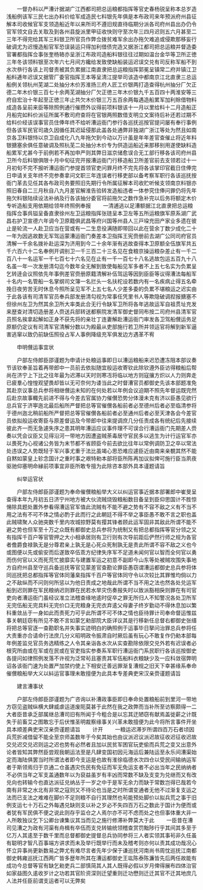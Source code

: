 <!-- { "loadSidebar": true } -->
　　一督办料以严漕计据湖广江西都司把总运粮都指挥等官史春杨锐呈称本总岁造浅船例该军三民七出办料价给军成造民七料银先年俱是本布政司来年预派府州县征解本司收候官军支领造船近年以来所司不遵旧规直待临期分派各司府州县出办仍令官军领文自去关取及到各州县旋派里甲征收快则守至次年三四月迟则五六月甚至二三年不得完给其军三料银卫所官员作弊佥拨贫难军余出办拖欠难追或侵欺那移妄行破调尤为迟慢造船官军恐误装运只得加利借债完造又据浙江都司把总运粮并督造委官署都指挥佥事张奎杨辂亦呈浙江布政司造船料银往往过期如温台金华等卫所正徳三年冬该领料银至次年六七月间方纔给发致使缺船装运迟误交兑有司反称军船不到水次叅行各该上司督责被其负累据江南直隶把总运粮指挥郭冕呈镇常二府并镇江卫船料逓年迟误又据管厂委官指挥王本等呈清江提举司该造中都南京江北直隶三总运船例关领杭州芜湖二处抽分木价苏淮扬三府人匠工价银两打造查得杭州抽分厂欠正德二年木价银三百七十余两芜湖抽分厂欠正徳三年木价银九千五百四十两淮安等三府自宏治十年起至正徳三年止共欠木价银三万五百余两每遇造船累军加利賖借物料成造各呈前来臣等除照例通行催攒外议得前项料银该十一月以里给料十二月造船正月船完如料价派征所属不敷司府查将在官银两照数借支明立文案待后补还若过期不给料价经该误事官员住俸年终不给听漕运衙门参行各巡抚巡按官提问屡有奉行事例但各该军民官司歳久因循任其迟延侵那此盖各处通弊非独湖广浙江等处为然且如南京各卫料银恃以京卫自成化八九年拖欠到今动以万计虽是年年差官查催止将近年料银搪塞余俱任意破调及照杭芜二处抽分木价专为供造运船近来那移别用遂使缺料造船累军尤甚今于前例若不再加申严则其弊日滋京储愈误合无工部行移各该司府州县卫所今后料银俱限十月中旬征完开报漕运衙门行移造船卫所差官前去支领若过十一月初旬不完不报听漕运衙门参提首领官吏问罪月终不完先将各该掌印官截日住俸完日申请关支年终不完参奏拿问文职三年连误者行移吏部以备考察军职行各该巡抚按衙门革去见任其各布政司务要照旧先期行令所属征解本司收贮听候支领南京料银亦照旧春自二三月秋自八九月差官解淮告验转发造船违者一体参究住俸问罪仍将先年拖欠料银陆续设法补纳及行各该抽分委官将前拖欠之数作急补完以后务将额定木价专听造船支用依期给领年终照例奉报
　　一清逋逃以足漕额据江北直隶把总运粮指挥佥事呉镒呈备直隶徐州左卫运粮指挥张琏呈本卫左等五所运粮旗军原系湖广武昌右护卫宣德六年调今卫原籍俱武昌等府兴国等州县人三戸垜充田产家业多遗在彼止是轮流一人赴卫应当在营或有一二生息役满随即带回以此在营余丁数少成化二十一年为因逃故数无军驾运蒙漕运衙门奏差本卫指挥王宪赍册前去湖广公同司府官员清解一千余名拨补赴运深为济用到今二十余年渐有逃故查得本卫原额全伍旗军共五千六百六十二名奉例开调别卫一千三百二十三名见在食粮京操运粮杂差止有一千二百八十一名运军一千七百七十六名见在止有一千一百七十八名逃故包运五百九十八名虽一年一次发册清勾迄今数年全无解到致使每船见军多者不上五七名实为负累呈乞转逹会议照依先年事例差官赍册原籍清解补伍驾运等因到臣臣等议得漕法每船军十名内一名管船一名掌纲司文簿一名拦头一名扶柁设若数内有一名疾病止得五名牵挽日夜劳苦无时休息今照所呈见军不上五七名人少差多委的负累不堪粮运之迟实由于此各该有司清军官员奉兵部发册清勾视为常事任凭里书人等欺隐破调揑报搪塞不但徐州左卫为然其余卫所大率类此合无行令缺军卫所将各年逃故运军自祖贯址充发来歴查对清切造册差人赍送兵部转送都察院发清军御史督同布按二司府州县清军官员照名挨拿起解如正身不获先将的亲壮丁连妻解赴漕运衙门审发各卫驾船儧运务足原额仍定议有司清军官清解分数以为殿最从吏部施行若卫所并领运官将解到新军逼害逃窜以致仍前缺伍照役占军人事例降级充军俱发边方遇革不宥

　　申明儧运事宜状

　　户部左侍郎臣邵谨题为申请计处粮运事即日以漕运粮船来迟恐遭冻阻本部议奏节该钦奉圣旨着再带郎中一员前去依拟随宜般运收寄钦此除钦遵外臣访得粮船后帮尚在济宁上下比之往年最为迟滞以天时则寒冱将临以地方则寇攘方炽以人力则奔走已疲羣心惶惶观望畏却皆以无可奈何为诿当此之时督漕官员都御史先该本部题准免其赴京议事总兵参将相继儧运未知的在何处若以年例会议迫期不照先年督运既完然后赴京故事輙先前进不得与今差去官属协力催儧恐势分体漫未克有济以臣愚见欲行总兵官于济寕迤北最后船所严督把总等官催儧各船前者必至德州后者必至临清参将于德州迤北稍前船所严督把总等官催儧各船前者必至通州后者必至天津各会今差官员依拟般运收寄臣与原差督运及今带郎中往来提调庶几分任责成各有统纪后先接续彼此齐一而无急遽失序之患其明年漕运应议事件理不可误合行漕运衙门先期差人赍奏以凭会议臣又见得沿河一带地方因遭盗贼荼毒居守官民多以逃生为计行运官军亦以畏死为心视诸公务皆为末节都不省顾臣今前去欲比往年以常例调防卫之卒以常法处违误之人势既轻于军兴事尤重于法比虽竭心思恐难应遽臣近由南来亲覩其然不能自黙如蒙皇上轸念国计之重时事之艰特勑本部将臣所陈再加议拟俾可施行臣当夙夜驱驰仰塞明命縁前项事宜非臣所敢专擅为此除咨本部外具本谨题请旨

　　纠举运官状

　　户部左侍郎臣邵谨题为奉命催儧粮船举大义以纠运官事近据本部署郎中崔旻呈查得本年九月初五日济宁州地方被大伙流贼烧毁粮船数目备呈到臣仰思国计不胜惊愓除具题处置外参看得漕运官军值此流贼有不能不避之势有不容不敌之义有不当不用之法有不可不体之情必酌于此而行之此朝廷不得不举之事臣愚不敢不言之职也盖此贼啸聚人众驰突数千里内攻城掠野莫有撄其锋者顾此运军固非其敌此所谓不能不避之势也但军至十万之众既有都御史总兵参将为统制又有把总都指挥等官分领之又有指挥千百户等官管押之大小相承居则有卫行则有次导前距后俨然行师之规为各官者儋爵食禄孰无是分尊君亲上孰无是心死众死制孰无是责此所谓不容不敌之义也今或图便以先或偷安而后遂致卒伍乖方纪律失序军不足道未闻何官以智而全何官以勇而伤何官以义而死荒忙披靡实与建置军运之初意不副即今山东等处被贼攻围失事地方自府州县至守巡兵备巡抚等官见蒙差官查勘论罪臣愚窃谓漕运都御史总兵参将体同巡抚把总都指挥等官体同藩臬指挥千百户等官体同守令以次较比其罪惟均倘以力之不敌纵而不问则何所惩以为他日责成之地哉此所谓不当不用之法也然各处兑运军船到迟则罪在军民粮纳迟则罪在民若水旱灾伤奏报失时以致派豁相戾则罪在有司官吏向者漕运衙门虽经议准立法稽查缘地逺时促卒之罪无所归人不知警况各处卫所军无完伍船无完具料无完价口无完粮身无完衣弃逺父母妻子终岁勤动不得休息加以繁科重敛丛于一身如此而责死力可乎此所谓不可不体之情也臣待罪计司奉命督运惟兹事关朝廷窃有所见不敢不言如蒙乞勑部院大臣详议其是行移新任总督右都御史张缙将把总等官逐一查勘职名并失事实迹明白的确照例于运事毕日拏问治罪总兵参将任大责重亦合请命行法庶几分义昭明政令振肃自时厥后虽有玩心不敢复作仍勑本部每年例差监兑官员务选精练之人令其亲诣各水次从实查勘除依限交兑外若有迟误者必根究所由或在军或在民或在官吏指实参奏系军职行漕运衙门系民职行各该巡按御史各提问如律照例发落不许视为泛常茍且塞责其军伍船料衣粮缺少及一应科敛宿弊明诏各该衙门速为处置严加禁约使上下相安迁善远罪渐复漕规之旧天下幸甚缘系奉命催儧粮船举大义以紏运官事理未敢擅便为此具本专差典吏宋汉亲赍谨题请旨

　　建言漕事状

　　户部左侍郎臣邵谨题为广咨询以补漕政事臣即日奉命处置粮船前到里河一带地方窃见盗贼纵横大肆威虐运道废阨莫甚于此然在我之政弊而当补所至访察颇得一二大者臣昔承乏部属继总漕司旧有所闻于今粗合是以忘其迂陋窃有献焉盖徙薪之计既失于前畜艾之图敢忘于后伏惟圣明裁察缘事关兴革未敢擅便为此今将所言事件开坐具本顺差典吏宋汉亲赍谨题请旨
　　计开
　　一粮运迟滞岁所谓四百万石者顷因兵荒折减借留不能全至京师盖数年于今矣其始也由议派迟议派迟故征收迟征收迟故交兑迟交兑迟则运之迟也势有必然者且加以民贫军困官玩吏偷而兵荒之变又出意外论者皆知其弊然臣尝观我朝运法至是凡肆变国初因元海运后兼陆运至永乐间漕渠始定而海陆俱罢当时所谓法者即今支运是也故有淮徐临德水次四仓以受民间输纳运军者于斯领焉归于京通二仓虽遇灾伤民有免征而军无免运支者不必出当年之民纳纳者不必供当年之军支盖通数年以为裒益虽岁有丰凶而常数不缺及支变为兑继而又有改兑向也转输今也直达派征兑纳丛于一岁之中于是军无余力而缺于常数岂得已哉若今南有非常之水北有非常之寇则又不待论也当是之时所谓变通者无他不过渐复支运之法而已支法之难难在脚价不足则粮不自行其理然也茍能预处脚价以拟兵荒之事于旧例支运七十万石之外每遇兑缺则支以补之岁必不失四百万石之数此于国计为便而或者犹有军民俱不便之说此则存乎监仓之人焉尔亦不可不虑而处之也但事体重大非一人所敢独议乞下公卿台谏集议其当而见之施行修滞补弊莫大于此
　　一臣昔在漕司见漕之为政有河渠有舟楫有卒伍而支兑转输统领稽查赏罚黜陟行乎其间其多至于亿万人其逺至于数千里而总督都御史提督总兵协同参将三人者实领其事茍非久任虽有聪明才智凡百事端方讲求而未及举行既举行而未及稽考则亦何以责其成功哉况心怀立异事尚更新数易之弊尤有难尽言者先年少保于谦巡抚河南尚书周忱巡抚江南都御史韩雍巡抚江西两广皆多歴年所其在漕运都御史王竑陈泰陈濂皆先后两任故能有成功今总督等官有缺乞勑吏兵二部慎简其人其人既得必假以岁月俾得展布四体治官如家益图久逺收岁计之功若其官阶资深则迁望重则迁功懋则迁迁其官不迁其地庶几人法并任臣前谓支运者可以无弊矣
